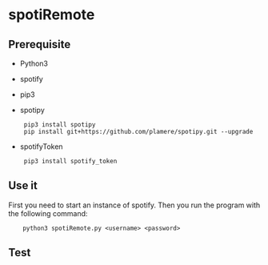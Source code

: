 # spotiRemote

## Prerequisite
 - Python3
 - spotify
 - pip3
 - spotipy

        pip3 install spotipy
        pip install git+https://github.com/plamere/spotipy.git --upgrade

 - spotifyToken

        pip3 install spotify_token   

## Use it
First you need to start an instance of spotify. Then you run the program with the following command:

        python3 spotiRemote.py <username> <password>

## Test
